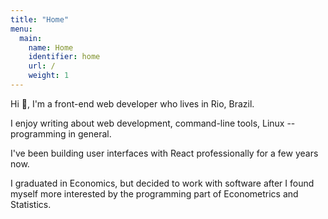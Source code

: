 ```yaml
---
title: "Home"
menu:
  main:
    name: Home
    identifier: home
    url: /
    weight: 1
---
```


Hi 👋, I'm a front-end web developer who lives in Rio, Brazil.

I enjoy writing about web development, command-line tools, Linux -- programming
in general.

I've been building user interfaces with React professionally for a few years
now.

I graduated in Economics, but decided to work with software after I found
myself more interested by the programming part of Econometrics and Statistics.
